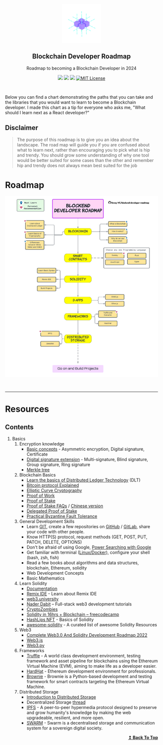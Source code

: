 <p align="center">
  <a href="https://github.com/Envoy-VC/blockend-developer-roadmap">
    <img src="./Assets/blockchain.png" alt="Blockchain" width="128" height="128">
  </a>
  <h2 align="center">Blockchain Developer Roadmap</h2>
  <p align="center">Roadmap to becoming a Blockchain Developer in 2024</p>
  <p align="center">
      <a href="https://twitter.com/intent/tweet?text=https%3A%2F%2Fgithub.com%2FEnvoy-VC%2Fblockend-developer-roadmap" target="_blank"><img src="https://img.shields.io/badge/tweet-blue.svg?logo=twitter&logoColor=white" style="display: inherit;"/></a>
      <a href="https://www.linkedin.com/shareArticle?mini=true&url=https://github.com/Envoy-VC/blockend-developer-roadmap&source=" target="_blank"><img src="https://img.shields.io/badge/post-blue.svg?logo=linkedin&logoColor=white" style="display: inherit;"/></a>
      <a href="https://github.com/Envoy-VC/blockend-developer-roadmap"><img src="https://img.shields.io/badge/Roadmap-2022-yellowgreen.svg" style="display: inherit;"/></a>
<a href="https://opensource.org/licenses/MIT/" target="_blank"><img alt="MIT License" src="https://img.shields.io/badge/License-MIT-blue.svg" style="display: inherit;"/></a>
  </p>
  <br>
</p>

Below you can find a chart demonstrating the paths that you can take and the libraries that you would want to learn to become a Blockchain developer. I made this chart as a tip for everyone who asks me, "What should I learn next as a React developer?"

## Disclaimer

> The purpose of this roadmap is to give you an idea about the landscape. The road map will guide you if you are confused about what to learn next, rather than encouraging you to pick what is hip and trendy. You should grow some understanding of why one tool would be better suited for some cases than the other and remember hip and trendy does not always mean best suited for the job

# Roadmap

![Roadmap](./Assets/Blockend%20Developer%20Roadmap.svg)

<br>

----
# Resources

## Contents

1. Basics
   1. Encryption knowledge
      - [Basic concepts](https://www.geeksforgeeks.org/digital-signatures-certificates/) - Asymmetric encryption, Digital signature, Certificate
      - [Digital signature extension](https://www.iacr.org/archive/pkc2003/25670031/25670031.pdf)  - Multi-signature, Blind signature, Group signature, Ring signature
      - [Merkle tree](https://www.geeksforgeeks.org/introduction-to-merkle-tree/)
   2. Blockchain Basics
      - [Learn the basics of Distributed Ledger Technology](https://developer.ibm.com/tutorials/cl-blockchain-basics-intro-bluemix-trs/) (DLT)
      - [Bitcoin protocol Explained](https://medium.com/coinmonks/bitcoin-white-paper-explained-part-1-4-16cba783146a)
      - [Elliptic Curve Cryptography](https://medium.com/coinmonks/learn-how-to-code-elliptic-curve-cryptography-a952dfdc20ab)
      - [Proof of Work](https://ethereum.org/en/developers/docs/consensus-mechanisms/pow/)
      - [Proof of Stake](https://ethereum.org/en/developers/docs/consensus-mechanisms/pos/)
      - [Proof of Stake FAQs](https://github.com/ethereum/wiki/wiki/Proof-of-Stake-FAQs) / [Chinese version](https://ethfans.org/posts/Proof-of-Stake-FAQ-new-2018-3-15)
      - [Delegated Proof of Stake](https://academy.binance.com/en/articles/delegated-proof-of-stake-explained)
      - [Practical Byzantine Fault Tolerance](https://blockonomi.com/practical-byzantine-fault-tolerance/)
   3. General Development Skills
      - Learn [GIT](https://medium.com/pixel-pioneers/the-basics-of-version-control-system-git-explained-by-designing-a-new-car-3fb3a10e9e40), create a few repositories on [GitHub](https://github.com/) / [GitLab](https://about.gitlab.com/), share your code with other people.
      - Know HTTP(S) protocol, request methods (GET, POST, PUT, PATCH, DELETE, OPTIONS)
      - Don't be afraid of using Google, [Power Searching with Google](http://www.powersearchingwithgoogle.com/)
      - Get familiar with terminal ([Linux/Docker](https://medium.com/coinmonks/how-to-become-a-blockchain-developer-59c830e20f15)), configure your shell (bash, zsh, fish)
      - Read a few books about algorithms and data structures, blockchain, Ethereum, solidity
      - Web Development Concepts
      - Basic Mathematics
   4. Learn Solidity
      - [Documentation](https://docs.soliditylang.org/)
      - [Remix IDE](https://www.youtube.com/watch?v=xxJfQJ5bMfw) - Learn about Remix IDE
      - [web3.university](http://web3.university/)
      - [Nader Dabit](https://www.youtube.com/c/naderdabit) – Full-stack web3 development tutorials
      - [CryptoZombies](https://cryptozombies.io/)
      - [Solidity in 16hrs + Blockchain – freecodecamp](https://youtu.be/M576WGiDBdQ)
      - [HashLips NFT](https://www.youtube.com/playlist?list=PLvfQp12V0hS2PQd9-X-E2AjmXj1o05WOo) - Basics of Solidity
      - [awesome-solidity](https://github.com/bkrem/awesome-solidity) - A curated list of awesome Solidity Resources
   5. Web3
      - [Complete Web3.0 And Solidity Development Roadmap 2022](https://vitto.cc/web3-and-solidity-smart-contracts-development-roadmap/)
      - [Web3.js](https://web3js.readthedocs.io/en/1.0/web3-js.html)
      - [Web3.py](https://web3py.readthedocs.io/en/stable/index.html)
   6. Frameworks
      - [Truffle](https://truffleframework.com/) - A world class development environment, testing framework and asset pipeline for blockchains using the Ethereum Virtual Machine (EVM), aiming to make life as a developer easier.
      - [HardHat](https://hardhat.org/) - Ethereum development environment for professionals.
      - [Brownie](https://eth-brownie.readthedocs.io/en/stable/toctree.html) - Brownie is a Python-based development and testing framework for smart contracts targeting the Ethereum Virtual Machine.
   7. Distributed Storage
      - [Introduction to Distributed Storage](https://www.youtube.com/watch?v=rSfj0hTwNGk)
      - Decentralized Storage [thread](https://twitter.com/FrancescoCiull4/status/1483295727078060034)
      - [IPFS](https://ipfs.io/) - A peer-to-peer hypermedia protocol designed to preserve and grow humanity's knowledge by making the web upgradeable, resilient, and more open.
      - [SWARM](https://swarm-gateways.net/) - Swarm is a decentralised storage and communication system for a sovereign digital society.

<div align="right">
    <b><a href="#resources">↥ Back To Top</a></b>
</div>
